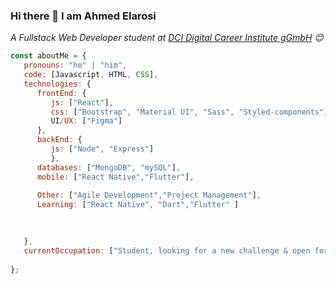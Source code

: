 ### Hi there 👋 I am Ahmed Elarosi

<p><em>A Fullstack Web Developer student at <a href="https://digitalcareerinstitute.org">DCI Digital Career Institute gGmbH</a> 😊</br>
</em></p>

```javascript
const aboutMe = {
   pronouns: "he" | "him",
   code: [Javascript, HTML, CSS],
   technologies: {
      frontEnd: {
         js: ["React"],
         css: ["Bootstrap", "Material UI", "Sass", "Styled-components"],
         UI/UX: ["Figma"]
      },
      backEnd: {
         js: ["Node", "Express"]
         },
      databases: ["MongoDB", "mySQL"],
      mobile: ["React Native","Flutter"],
      
      Other: ["Agile Development","Project Management"],
      Learning: ["React Native", "Dart","Flutter" ] 

      
      
   },
   currentOccupation: ["Student, looking for a new challenge & open for job opportunities"],
   
};
```
